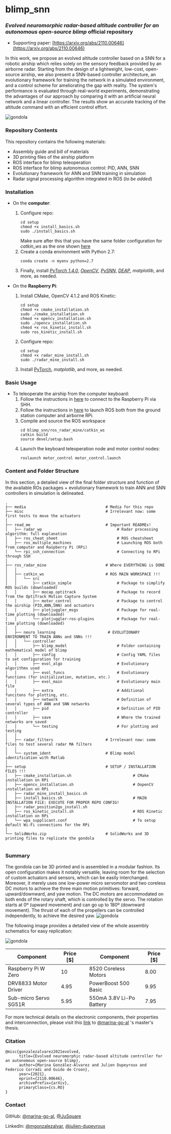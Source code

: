 # blimp_snn

### *Evolved neuromorphic radar-based altitude controller for an autonomous open-source blimp* **official repository**

* Supporting paper: [https://arxiv.org/abs/2110.00646](https://arxiv.org/abs/2110.00646)

In this work, we propose an evolved altitude controller based on a SNN for a robotic airship which relies solely on the sensory feedback 
provided by an airborne radar. Starting from the design of a lightweight, low-cost, open-source airship, we also present a SNN-based 
controller architecture, an evolutionary framework for training the network in a simulated environment, and a control scheme for 
ameliorating the gap with reality. The system's performance is evaluated through real-world experiments, demonstrating the advantages 
of our approach by comparing it with an artificial neural network and a linear controller. The results show an accurate tracking of the 
altitude command with an efficient control effort.

![gondola](media/intro.png)

### Repository Contents

This repository contains the following materials:
* Assembly guide and bill of materials
* 3D printing files of the airship platform
* ROS interface for blimp teleoperation
* ROS interface for blimp autonomous control: PID, ANN, SNN
* Evolutionary framework for ANN and SNN training in simulation
* Radar signal processing algorithm integrated in ROS (*to be added*)

### Installation

* On the **computer**:
  1. Configure repo:
     ```shell
     cd setup
     chmod +x install_basics.sh
     sudo ./install_basics.sh
     ```
     Make sure after this that you have the same folder configuration for *catkin_ws* as the one shown [here](#content-and-folder-structure)
  2. Create a conda environment with Python 2.7:
     ```shell
     conda create -n myenv python=2.7
     ```
  3. Finally, install [*PyTorch 1.4.0*](https://varhowto.com/install-pytorch-1-4-0/), [*OpenCV*](https://linuxize.com/post/how-to-install-opencv-on-ubuntu-18-04/), [*PySNN*](https://github.com/BasBuller/PySNN), [*DEAP*](https://deap.readthedocs.io/en/master/installation.html), *matplotlib*, and more, as needed.


* On the **Raspberry Pi**:
  1. Install CMake, OpenCV 4.1.2 and ROS Kinetic:
     ```shell
     cd setup
     chmod +x cmake_installation.sh
     sudo ./cmake_installation.sh
     chmod +x opencv_installation.sh
     sudo ./opencv_installation.sh
     chmod +x ros_kinetic_install.sh
     sudo ros_kinetic_install.sh
     ```
  2. Configure repo:
     ```shell
     cd setup
     chmod +x radar_mine_install.sh
     sudo ./radar_mine_install.sh
     ```
  4. Install [PyTorch](https://gist.github.com/akaanirban/621e63237e63bb169126b537d7a1d979), *matplotlib*, and more, as needed.

### Basic Usage

* To teleoperate the airship from the computer keyboard:
  1. Follow the instructions in [here](/read_me/rpi_ssh_connection/README.md) to connect to the Raspberry Pi via SHH.
  2. Follow the instructions in [here](/read_me/ros_multiple_machines/README.md) to launch ROS both from the ground station computer and airborne RPi.
  3. Compile and source the ROS workspace
     ```shell
     cd blimp_snn/ros_radar_mine/catkin_ws
     catkin build
     source devel/setup.bash
     ```
  4. Launch the keyboard teleoperation node and motor control nodes:
     ```shell
     roslaunch motor_control motor_control.launch
     ```

### Content and Folder Structure

In this section, a detailed view of the final folder structure and function of the available ROs packages + evolutionary
framework to train ANN and SNN controllers in simulation is delineated.

```
.
├── media                                   # Media for this repo
├── misc                                    # Irrelevant now: some first tests to move the actuators
│
├── read_me                                 # Important READMEs!
│   ├── radar_wp                                 # Radar processing algorithm: full explanation
│   ├── ros_cheat_sheet                          # ROS cheatsheet
│   ├── ros_multiple_machines                    # Launching ROS both from computer and Raspberry Pi (RPi)
│   └── rpi_ssh_connection                       # Connecting to RPi through SSH
│
├── ros_radar_mine                          # Where EVERYTHING is DONE
│   │
│   ├── catkin_ws                           # ROS MAIN WORKSPACE !!!
│   │   └── src
│   │       ├── catkin_simple                    # Package to simplify ROS builds (downloaded)
│   │       ├── mocap_optitrack                  # Package to record from the OptiTrack Motion Capture System
│   │       ├── motor_control                    # Package to control the airship (PID,ANN,SNN) and actuators
│   │       ├── plotjuggler_msgs                 # Package for real-time plotting (downloaded)
│   │       └── plotjuggler-ros-plugins          # Package for real-time plotting (downloaded)
│   │
│   ├── neuro_learning                       # EVOLUTIONARY ENVIRONMENT TO TRAIN ANNs and SNNs !!!
│   │   └── controller
│   │       ├── blimp_model                      # Folder containing mathematical model of blimp
│   │       ├── config                           # Config YAML files to set configuration for training
│   │       ├── evol_algo                        # Evolutionary algorithms used
│   │       ├── evol_funcs                       # Evolutionary functions (for initialization, mutation, etc.)
│   │       ├── evol_main                        # Evolutionary main file
│   │       ├── extra                            # Additional funcitons for plotting, etc.
│   │       ├── network                          # Definition of several types of ANN and SNN networks
│   │       ├── pid                              # Definition of PID controller
│   │       ├── save                             # Where the trained networks are saved
│   │       └── testing                          # For plotting and testing
│   │
│   ├── radar_filters                       # Irrelevant now: some files to test several radar MA filters
│   │
│   └── system_ident                        # Blimp model identification with Matlab
│
├── setup                                   # SETUP / INSTALLATION FILES !!!
│   ├── cmake_installation.sh                           # CMake installation on RPi
│   ├── opencv_installation.sh                          # OopenCV installation on RPi
│   ├── radar_mine_install_basics.sh
│   ├── install_basics.sh                               # MAIN INSTALLATION FILE: EXECUTE FOR PROPER REPO CONFIG!
│   ├── radar_position2go_install.sh
│   ├── ros_kinetic_install.sh                          # ROS Kinetic installation on RPi
│   └── wpa_supplicant.conf                             # To setup default Wi-Fi connections for the RPi
│
└── SolidWorks.zip                          # SolidWorks and 3D printing files to replicate the gondola


```

### Summary

The gondola can be 3D printed and is assembled in a modular fashion. Its open configuration makes it
notably versatile, leaving room for the selection of custom actuators and sensors, which can be easily
interchanged. Moreover, it merely uses one low-power micro servomotor and two coreless DC motors
to achieve the three main motion primitives: forward, upward/downward, and yaw motion. The DC
motors are accommodated on both ends of the rotary shaft, which is controlled by the servo. The
rotation starts at 0º (upward movement) and can go up to 180º (downward movement). The thrust of
each of the propellers can be controlled independently, to achieve the desired yaw.
![gondola](media/gif_blender.gif)

The following image provides a detailed view of the whole assembly schematics for easy replication:

![gondola](media/circuit.png)

| Component  | Price [$] |  | Component | Price [$] |
| ------------- | ------------- | --- | ------------- | ------------- |
| Raspberry Pi W Zero  | 10  | | 8520 Coreless Motors | 8.00 |
| DRV8833 Motor Driver  | 4.95  | | PowerBoost 500 Basic | 9.95 |
| Sub-micro Servo SG51R | 5.95 | | 550mA 3.8V Li-Po Battery | 7.95 |


For more technical details on the electronic components, their properties and interconnection, please visit
this [link](https://repository.tudelft.nl/islandora/object/uuid:0cf0f29d-7bdd-4050-817b-2486ed6461d9) to [@marina-go-al](https://github.com/marina-go-al) 's master's thesis.

### Citation
```
@misc{gonzalezalvarez2021evolved,
      title={Evolved neuromorphic radar-based altitude controller for an autonomous open-source blimp}, 
      author={Marina González-Álvarez and Julien Dupeyroux and Federico Corradi and Guido de Croon},
      year={2021},
      eprint={2110.00646},
      archivePrefix={arXiv},
      primaryClass={cs.RO}
}
```

### Contact

GitHub: [@marina-go-al](https://github.com/marina-go-al), [@JuSquare](https://github.com/JuSquare)

LinkedIn: [@mgonzalezalvar](https://www.linkedin.com/in/mgonzalezalvar/), [@julien-dupeyroux](https://www.linkedin.com/in/julien-dupeyroux-12a66a8a/)